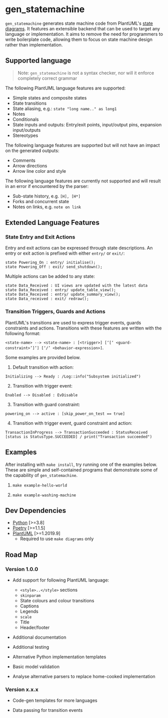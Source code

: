# gen_statemachine

`gen_statemachine` generates state machine code from PlantUML's [state diagrams](https://plantuml.com/state-diagram). It features an extensible backend that can be used to target any language or implementation. It aims to remove the need for programmers to write boilerplate code, allowing them to focus on state machine design rather than implementation.

## Supported language

> Note: `gen_statemachine` is not a syntax checker, nor will it enforce completely correct grammar

The following PlantUML language features are supported:

- Simple states and composite states
- State transitions
- State aliasing, e.g.: `state "long name.." as long1`
- Notes
- Conditionals
- State inputs and outputs: Entry/exit points, input/output pins, expansion input/outputs
- Stereotypes

The following language features are supported but will not have an impact on the generated outputs:

- Comments
- Arrow directions
- Arrow line color and style

The following language features are currently not supported and will result in an error if encountered by the parser:

- Sub-state history, e.g. `[H], [H*]`
- Forks and concurrent state
- Notes on links, e.g. `note on link`

## Extended Language Features

### State Entry and Exit Actions

Entry and exit actions can be expressed through state descriptions. An entry or exit action is prefixed with either `entry/` or `exit/`:

```
state Powering_On : entry/ initialise();
state Powering_Off : exit/ send_shutdown();
```

Multiple actions can be added to any state:

```
state Data_Received : UI views are updated with the latest data
state Data_Received : entry/ update_table_view();
state Data_Received : entry/ update_summary_view();
state Data_received : exit/ redraw();
```

### Transition Triggers, Guards and Actions

PlantUML's transitions are used to express trigger events, guards constraints and actions. Transitions with these features are written with the following format:

`<state-name> --> <state-name> : [<trigger>] [‘[‘ <guard-constraint>’]’] [‘/’ <behavior-expression>]`.

Some examples are provided below.

1. Default transition with action:

```
Initializing --> Ready : /Log::info("Subsystem initialized")
```

2. Transition with trigger event:

```
Enabled --> Disabled : EvDisable
```

3. Transition with guard constraint:

```
powering_on --> active : [skip_power_on_test == true]
```

4. Transition with trigger event, guard constraint and action:

```
TransactionInProgress --> TransactionSucceeded : StatusReceived [status is StatusType.SUCCEEDED] / print("Transaction succeeded")
```

## Examples

After installing with `make install`, try running one of the examples below. These are simple and self-contained programs that demonstrate some of the capability of `gen_statemachine`.

1. `make example-hello-world`

2. `make example-washing-machine`

## Dev Dependencies

- [Python](https://www.python.org/) [>=3.8]
- [Poetry](https://python-poetry.org/) [>=1.1.5]
- [PlantUML](https://plantuml.com/) [>=1.2019.9]
    - Required to use `make diagrams` only

## Road Map

### Version 1.0.0

* Add support for following PlantUML language:

    - `<style>..</style>` sections
    - `skinparam`
    - State colours and colour transitions
    - Captions
    - Legends
    - `scale`
    - Title
    - Header/footer

* Additional documentation

* Additional testing

* Alternative Python implementation templates

* Basic model validation

* Analyse alternative parsers to replace home-cooked implementation

### Version x.x.x

* Code-gen templates for more languages

* Data passing for transition events
